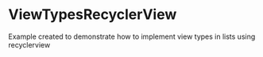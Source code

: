 # ViewTypesRecyclerView
Example created to demonstrate how to implement view types in lists using recyclerview
